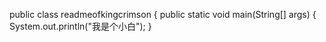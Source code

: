 public class readmeofkingcrimson {
       public static void main(String[] args) {
       System.out.println("我是个小白");
       }
